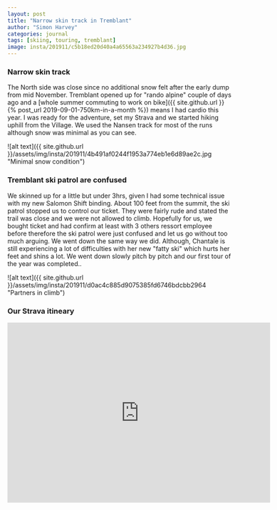 ```yaml
---
layout: post
title: "Narrow skin track in Tremblant"
author: "Simon Harvey"
categories: journal
tags: [skiing, touring, tremblant]
image: insta/201911/c5b18ed20d40a4a65563a234927b4d36.jpg
---
```

### Narrow skin track

The North side was close since no additional snow felt after the early dump from mid November.  Tremblant opened up for "rando alpine" couple of days ago and a [whole summer commuting to work on bike]({{ site.github.url }}{% post_url 2019-09-01-750km-in-a-month %}) means I had cardio this year.  I was ready for the adventure, set my Strava and we started hiking uphill from the Village.  We used the Nansen track for most of the runs although snow was minimal as you can see.

![alt text]({{ site.github.url }}/assets/img/insta/201911/4b491af0244f1953a774eb1e6d89ae2c.jpg "Minimal snow condition")

### Tremblant ski patrol are confused

We skinned up for a little but under 3hrs, given I had some technical issue with my new Salomon Shift binding.  About 100 feet from the summit, the ski patrol stopped us to control our ticket.  They were fairly rude and stated the trail was close and we were not allowed to climb.  Hopefully for us, we bought ticket and had confirm at least with 3 others ressort employee before therefore the ski patrol were just confused and let us go without too much arguing.  We went down the same way we did.  Although, Chantale is still experiencing a lot of difficulties with her new "fatty ski" which hurts her feet and shins a lot.  We went down slowly pitch by pitch and our first tour of the year was completed..

![alt text]({{ site.github.url }}/assets/img/insta/201911/d0ac4c885d9075385fd6746bdcbb2964 "Partners in climb")

### Our Strava itineary

<iframe height='405' width='590' frameborder='0' allowtransparency='true' scrolling='no' src='https://www.strava.com/activities/2889015505/embed/1fd8f3d3d250db2d3aca4d2d3764d3d4718ccf45'></iframe>
